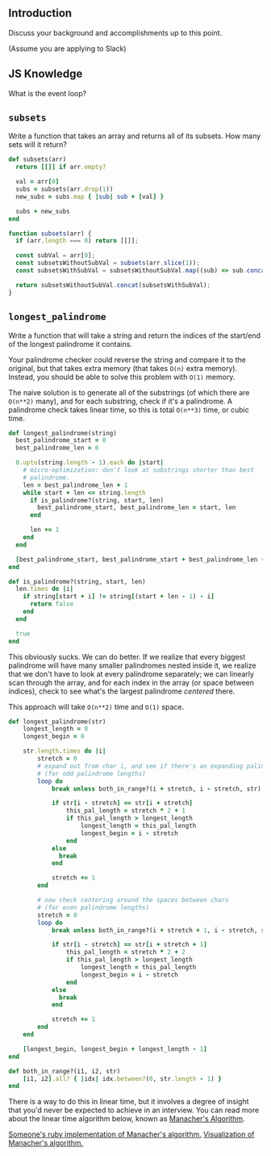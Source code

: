 ## Introduction

Discuss your background and  accomplishments up to this point.  

(Assume you are applying to Slack)

## JS Knowledge

What is the event loop?

## `subsets`

Write a function that takes an array and returns all of its
subsets. How many sets will it return?

```ruby
def subsets(arr)
  return [[]] if arr.empty?

  val = arr[0]
  subs = subsets(arr.drop(1))
  new_subs = subs.map { |sub| sub + [val] }

  subs + new_subs
end
```

```javascript
function subsets(arr) {
  if (arr.length === 0) return [[]];

  const subVal = arr[0];
  const subsetsWithoutSubVal = subsets(arr.slice(1));
  const subsetsWithSubVal = subsetsWithoutSubVal.map((sub) => sub.concat(subVal));

  return subsetsWithoutSubVal.concat(subsetsWithSubVal);
}
```

## `longest_palindrome`

Write a function that will take a string and return the indices of the
start/end of the longest palindrome it contains.

Your palindrome checker could reverse the string and compare it to the
original, but that takes extra memory (that takes `O(n)` extra
memory). Instead, you should be able to solve this problem with `O(1)`
memory.

The naive solution is to generate all of the substrings (of which there are
`O(n**2)` many), and for each substring, check if it's a palindrome. A
palindrome check takes linear time, so this is total `O(n**3)` time, or cubic
time.

```ruby
def longest_palindrome(string)
  best_palindrome_start = 0
  best_palindrome_len = 0

  0.upto(string.length - 1).each do |start|
    # micro-optimization: don't look at substrings shorter than best
    # palindrome.
    len = best_palindrome_len + 1
    while start + len <= string.length
      if is_palindrome?(string, start, len)
        best_palindrome_start, best_palindrome_len = start, len
      end

      len += 1
    end
  end

  [best_palindrome_start, best_palindrome_start + best_palindrome_len - 1]
end

def is_palindrome?(string, start, len)
  len.times do |i|
    if string[start + i] != string[(start + len - 1) - i]
      return false
    end
  end

  true
end
```

This obviously sucks. We can do better. If we realize that every biggest
palindrome will have many smaller palindromes nested inside it, we realize that
we don't have to look at every palindrome separately; we can linearly scan
through the array, and for each index in the array (or space between indices),
check to see what's the largest palindrome *centered* there.

This approach will take `O(n**2)` time and `O(1)` space.

```ruby
def longest_palindrome(str)
    longest_length = 0
    longest_begin = 0

    str.length.times do |i|
        stretch = 0
        # expand out from char i, and see if there's an expanding palindrome
        # (for odd palindrome lengths)
        loop do
            break unless both_in_range?(i + stretch, i - stretch, str)

            if str[i - stretch] == str[i + stretch]
                this_pal_length = stretch * 2 + 1
                if this_pal_length > longest_length
                    longest_length = this_pal_length
                    longest_begin = i - stretch
                end
            else
              break
            end

            stretch += 1
        end

        # now check centering around the spaces between chars
        # (for even palindrome lengths)
        stretch = 0
        loop do
            break unless both_in_range?(i + stretch + 1, i - stretch, str)

            if str[i - stretch] == str[i + stretch + 1]
                this_pal_length = stretch * 2 + 2
                if this_pal_length > longest_length
                    longest_length = this_pal_length
                    longest_begin = i - stretch
                end
            else
              break
            end

            stretch += 1
        end
    end

    [longest_begin, longest_begin + longest_length - 1]
end

def both_in_range?(i1, i2, str)
    [i1, i2].all? { |idx| idx.between?(0, str.length - 1) }
end
```

There is a way to do this in linear time, but it involves a degree of insight
that you'd never be expected to achieve in an interview. You can read more about
the linear time algorithm below, known as [Manacher's Algorithm](http://en.wikipedia.org/wiki/Longest_palindromic_substring).

[Someone's ruby implementation of Manacher's algorithm.](https://github.com/billymonk/algorithms/blob/master/ruby/manacher.rb)
[Visualization of Manacher's algorithm.](http://manacher-viz.s3-website-us-east-1.amazonaws.com/#/)
